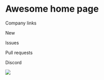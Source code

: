 # Awesome home page

Company links

New

Issues

Pull requests

Discord

![](https://github.com/RoadieHQ/roadie-backstage-plugins/blob/main/plugins/home/backstage-plugin-home-markdown/docs/home-page-markdown.png)
